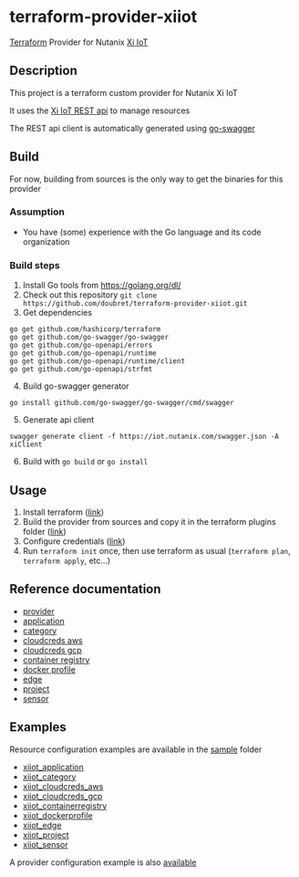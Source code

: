 # terraform-provider-xiiot

[Terraform](https://www.terraform.io) Provider for Nutanix [Xi IoT](https://www.nutanix.fr/products/iot/)

## Description

This project is a terraform custom provider for Nutanix Xi IoT

It uses the [Xi IoT REST api](https://iot.nutanix.com/docs/) to manage resources

The REST api client is automatically generated using [go-swagger](https://github.com/go-swagger/go-swagger)

## Build

For now, building from sources is the only way to get the binaries for this provider

### Assumption

* You have (some) experience with the Go language and its code organization

### Build steps

1. Install Go tools from https://golang.org/dl/
2. Check out this repository `git clone https://github.com/doubret/terraform-provider-xiiot.git`
3. Get dependencies
```
go get github.com/hashicorp/terraform
go get github.com/go-swagger/go-swagger
go get github.com/go-openapi/errors
go get github.com/go-openapi/runtime
go get github.com/go-openapi/runtime/client
go get github.com/go-openapi/strfmt
```
4. Build go-swagger generator
```
go install github.com/go-swagger/go-swagger/cmd/swagger
```
5. Generate api client
```
swagger generate client -f https://iot.nutanix.com/swagger.json -A xiClient
```
6. Build with `go build` or `go install`

## Usage

1. Install terraform ([link](https://learn.hashicorp.com/terraform/getting-started/install))
2. Build the provider from sources and copy it in the terraform plugins folder ([link](https://www.terraform.io/docs/plugins/basics.html))
3. Configure credentials ([link](docs/provider.md))
4. Run `terraform init` once, then use terraform as usual (`terraform plan`, `terraform apply`, etc...)

## Reference documentation

* [provider](docs/provider.md)
* [application](docs/application.md)
* [category](docs/category.md)
* [cloudcreds aws](docs/cloudcreds_aws.md)
* [cloudcreds gcp](docs/cloudcreds_gcp.md)
* [container registry](docs/container_registry.md)
* [docker profile](docs/docker_profile.md)
* [edge](docs/edge.md)
* [project](docs/project.md)
* [sensor](docs/sensor.md)

## Examples

Resource configuration examples are available in the [sample](sample) folder

* [xiiot_application](sample/application.tf)
* [xiiot_category](sample/category.tf)
* [xiiot_cloudcreds_aws](sample/cloudcreds_aws.tf)
* [xiiot_cloudcreds_gcp](sample/cloudcreds_gcp.tf)
* [xiiot_containerregistry](sample/containerregistry.tf)
* [xiiot_dockerprofile](sample/dockerprofile.tf)
* [xiiot_edge](sample/edge.tf)
* [xiiot_project](sample/project.tf)
* [xiiot_sensor](sample/sensor.tf)

A provider configuration example is also [available](sample/provider.tf)
